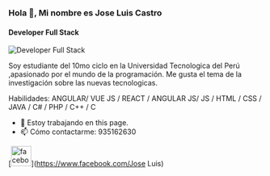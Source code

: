 ### Hola 👋, Mi nombre es Jose Luis Castro
#### Developer Full Stack
![Developer Full Stack](https://www.facebook.com/photo/?fbid=1019110118918977&set=a.103612213802110)

Soy estudiante del 10mo ciclo en la Universidad Tecnologica del Perú ,apasionado por el mundo de la programación.
Me gusta el tema de la investigación sobre las nuevas tecnologicas.

Habilidades: ANGULAR/ VUE JS / REACT / ANGULAR JS/ JS / HTML / CSS / JAVA / C# / PHP / C++ / C

- 🔭 Estoy trabajando en this page. 
- 📫 Cómo contactarme: 935162630 


[<img src='https://cdn.jsdelivr.net/npm/simple-icons@3.0.1/icons/facebook.svg' alt='facebook' height='40'>](https://www.facebook.com/Jose Luis)  

